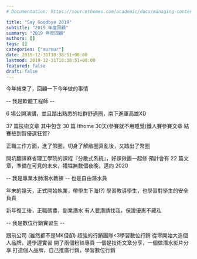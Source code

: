 ```yaml
---
# Documentation: https://sourcethemes.com/academic/docs/managing-content/

title: "Say Goodbye 2019"
subtitle: "2019 年度回顧"
summary: "2019 年度回顧"
authors: []
tags: []
categories: ["murmur"]
date: 2019-12-31T18:38:51+08:00
lastmod: 2019-12-31T18:38:51+08:00
featured: false
draft: false
---
```


今年結束了，回顧一下今年做的事情

-- 我是軟體工程師 --

6 場公開演講，並且踏出熟悉的社群舒適圈，南下進軍高雄XD

37 篇技術文章
其中包含 30 篇 Ithome 30天(參賽就不用睡覺)鐵人賽參賽文章
結賽撿到賀優選狂賀?

正職工作方面，進了幣圈，切身了解敝圈真亂後，又踏出了幣圈

開坑翻譯麻省理工學院的課程『分散式系統』，好課揪團一起修
預計會有 22 篇文章，準備在可見的未來，犧牲無數個夜晚，邁向 2020


-- 我是專業水肺潛水教練 --
也是自由潛水員

年末的幾天，正式開始執業，帶學生下海(?)
學習教導學生，也學習對學生的安全負責

新年復工後，正職碼農，副業潛水
有人要潛請找我，保證優惠不藏私

-- 我是數位行銷實習生 --

跟前公司 (雖然都不是MK但卻) 超強的行銷團隊<3學習數位行銷
從零開始大造個人品牌，邊學邊實習
開了兩個粉絲專頁
一個是技術文章分享，一個做潛水影片分享
打造個人品牌，自己推廣行銷，學習數位行銷

